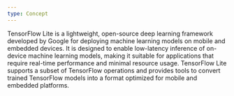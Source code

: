 ```yaml
---
type: Concept
---
```


TensorFlow Lite is a lightweight, open-source deep learning framework developed by Google for deploying machine learning models on mobile and embedded devices. It is designed to enable low-latency inference of on-device machine learning models, making it suitable for applications that require real-time performance and minimal resource usage. TensorFlow Lite supports a subset of TensorFlow operations and provides tools to convert trained TensorFlow models into a format optimized for mobile and embedded platforms.